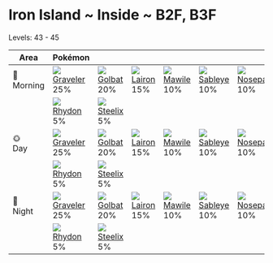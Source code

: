 # Iron Island ~ Inside ~ B2F, B3F
Levels: 43 - 45

Area         | Pokémon                         | &nbsp;                          | &nbsp;                          | &nbsp;                          | &nbsp;                          | &nbsp;                          
---          | ---                             | ---                             | ---                             | ---                             | ---                             | ---                             
🌅<br>Morning | ![][075]<br> [Graveler]<br> 25%| ![][042]<br> [Golbat]<br> 20%  | ![][305]<br> [Lairon]<br> 15%  | ![][303]<br> [Mawile]<br> 10%  | ![][302]<br> [Sableye]<br> 10% | ![][299]<br> [Nosepass]<br> 10%
&nbsp;       | ![][112]<br> [Rhydon]<br> 5%   | ![][208]<br> [Steelix]<br> 5%  
🌞<br>Day     | ![][075]<br> [Graveler]<br> 25%| ![][042]<br> [Golbat]<br> 20%  | ![][305]<br> [Lairon]<br> 15%  | ![][303]<br> [Mawile]<br> 10%  | ![][302]<br> [Sableye]<br> 10% | ![][299]<br> [Nosepass]<br> 10%
&nbsp;       | ![][112]<br> [Rhydon]<br> 5%   | ![][208]<br> [Steelix]<br> 5%  
🌙<br>Night   | ![][075]<br> [Graveler]<br> 25%| ![][042]<br> [Golbat]<br> 20%  | ![][305]<br> [Lairon]<br> 15%  | ![][303]<br> [Mawile]<br> 10%  | ![][302]<br> [Sableye]<br> 10% | ![][299]<br> [Nosepass]<br> 10%
&nbsp;       | ![][112]<br> [Rhydon]<br> 5%   | ![][208]<br> [Steelix]<br> 5%

[Golbat]: ../../pokemon_changes/042/
[Graveler]: ../../pokemon_changes/075/
[Rhydon]: ../../pokemon_changes/112/
[Steelix]: ../../pokemon_changes/208/
[Nosepass]: ../../pokemon_changes/299/
[Sableye]: ../../pokemon_changes/302/
[Mawile]: ../../pokemon_changes/303/
[Lairon]: ../../pokemon_changes/305/
[042]: ../img/pokemon/042.png
[075]: ../img/pokemon/075.png
[112]: ../img/pokemon/112.png
[208]: ../img/pokemon/208.png
[299]: ../img/pokemon/299.png
[302]: ../img/pokemon/302.png
[303]: ../img/pokemon/303.png
[305]: ../img/pokemon/305.png

